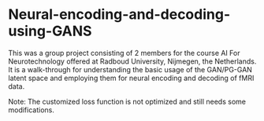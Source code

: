 # Neural-encoding-and-decoding-using-GANS

This was a group project consisting of 2 members for the course AI For Neurotechnology offered at Radboud University, Nijmegen, the Netherlands. It is a walk-through for understanding the basic usage of the GAN/PG-GAN latent space and employing them for neural encoding and decoding of fMRI data.

Note: The customized loss function is not optimized and still needs some modifications.
